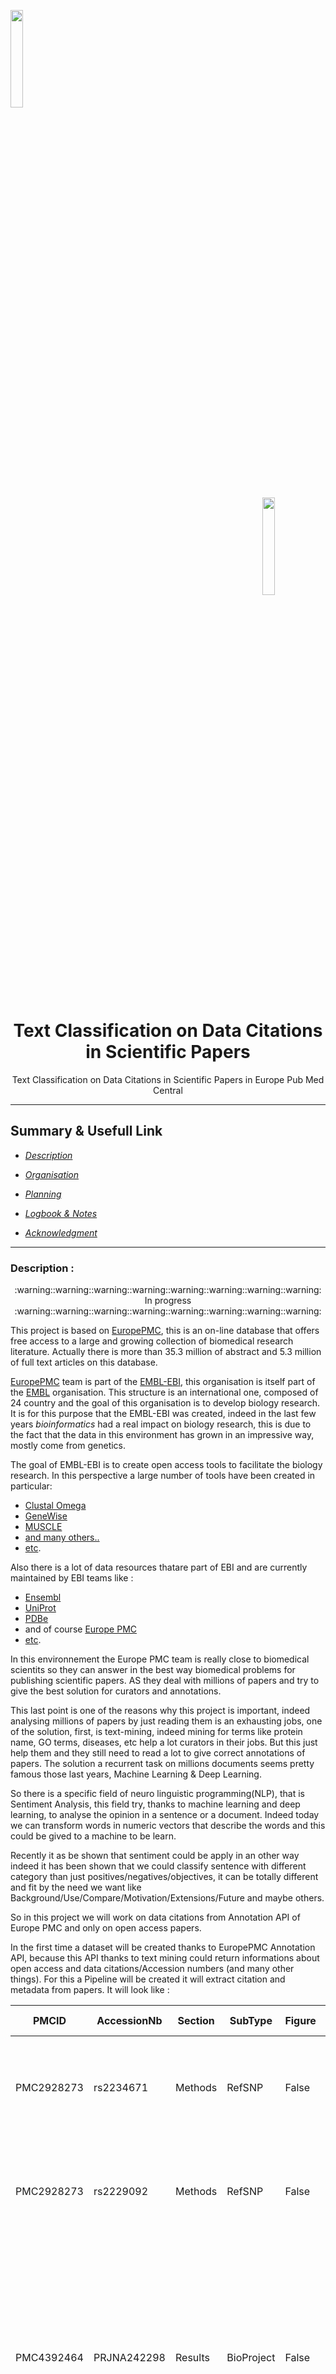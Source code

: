 <a name="top"></a>
<div class="row">
  <div class="column">
    <img align="left" width="20%" height="20%" src="https://github.com/0AlphaZero0/Sentiment-Analysis-EuropePMC/blob/master/Logbook%20%26%20Notes/EMBL-EBI-logo.png">
  </div>
  <div class="column">
    <img align="right" width="20%" height="20%" src="https://github.com/0AlphaZero0/Sentiment-Analysis-EuropePMC/blob/master/Logbook%20%26%20Notes/europepmc.png">
  </div>
</div>
&nbsp;  &nbsp;  &nbsp;  
<h1 align="center">Text Classification on Data Citations in Scientific Papers</h1>
<p align="center">Text Classification on Data Citations in Scientific Papers in Europe Pub Med Central</p>

______________________________________________________________________

## Summary & Usefull Link

- *[Description](#Description)*

- *[Organisation](#Organisation)*

- *[Planning](https://github.com/0AlphaZero0/Sentiment-Analysis-EuropePMC/projects/1)*

- *[Logbook & Notes](https://github.com/0AlphaZero0/Sentiment-Analysis-EuropePMC/blob/master/Logbook%20%26%20Notes/README.md)*

- *[Acknowledgment](#Acknowledgment)*

______________________________________________________________________

<a name="Description"></a>
### Description :

<p align="center">
  :warning::warning::warning::warning::warning::warning::warning::warning: In progress :warning::warning::warning::warning::warning::warning::warning::warning:
 </p>

This project is based on [EuropePMC](http://europepmc.org/), this is an on-line database that offers free access to a large and growing collection of biomedical research literature. Actually there is more than 35.3 million of abstract and 5.3 million of full text articles on this database. 

[EuropePMC](http://europepmc.org/) team is part of the [EMBL-EBI](https://www.ebi.ac.uk/), this organisation is itself part of the [EMBL](https://www.embl.org/) organisation. This structure is an international one, composed of 24 country and the goal of this organisation is to develop biology research. It is for this purpose that the EMBL-EBI was created, indeed in the last few years *bioinformatics* had a real impact on biology research, this is due to the fact that the data in this environment has grown in an impressive way, mostly come from genetics. 

The goal of EMBL-EBI is to create open access tools to facilitate the biology research. 
In this perspective a large number of tools have been created in particular:
- [Clustal Omega](http://www.ebi.ac.uk/Tools/msa/clustalo/)
- [GeneWise](http://www.ebi.ac.uk/Tools/psa/genewise)
- [MUSCLE](http://www.ebi.ac.uk/Tools/msa/muscle/)
- [and many others..](https://www.ebi.ac.uk/services/all)
- [etc](https://www.ebi.ac.uk/services/all).

Also there is a lot of data resources thatare part of EBI and are currently maintained by EBI teams like :
- [Ensembl](http://www.ensembl.org/)
- [UniProt](http://www.uniprot.org/)
- [PDBe](http://pdbe.org/)
- and of course [Europe PMC](http://europepmc.org/)
- [etc](https://www.ebi.ac.uk/services/all).
 
 In this environnement the Europe PMC team is really close to biomedical scientits so they can answer in the best way biomedical problems for publishing scientific papers. AS they deal with millions of papers and try to give the best solution for curators and annotations. 
 
 This last point is one of the reasons why this project is important, indeed analysing millions of papers by just reading them is an exhausting jobs, one of the solution, first, is text-mining, indeed mining for terms like protein name, GO terms, diseases, etc help a lot curators in their jobs. But this just help them and they still need to read a lot to give correct annotations of papers. The solution a recurrent task on millions documents seems pretty famous those last years, Machine Learning & Deep Learning.
 
 So there is a specific field of neuro linguistic programming(NLP), that is Sentiment Analysis, this field try, thanks to machine learning and deep learning, to analyse the opinion in a sentence or a document. Indeed today we can transform words in numeric vectors that describe the words and this could be gived to a machine to be learn.
 
 Recently it as be shown that sentiment could be apply in an other way indeed it has been shown that we could classify sentence with different category than just positives/negatives/objectives, it can be totally different and fit by the need we want like Background/Use/Compare/Motivation/Extensions/Future and maybe others. 

So in this project we will work on data citations from Annotation API of Europe PMC and only on open access papers.

In the first time a dataset will be created thanks to EuropePMC Annotation API, because this API thanks to text mining could return informations about open access and data citations/Accession numbers (and many other things). For this a Pipeline will be created it will extract citation and metadata from papers. It will look like :


| PMCID      | AccessionNb | Section | SubType    | Figure | Categories | Pre-citation                                                                                | Citation                                                                                                                                                                           | Post-citation                                                                                                                                                |
|------------|-------------|---------|------------|--------|------------|---------------------------------------------------------------------------------------------|------------------------------------------------------------------------------------------------------------------------------------------------------------------------------------|--------------------------------------------------------------------------------------------------------------------------------------------------------------|
| PMC2928273 | rs2234671   | Methods | RefSNP     | False  | Use        | SNP genotypes were called using the GeneMapper software (Applied Biosystems).               | Three SNPs: IL8RA:rs2234671, LTA:rs2229092 and IL4R:rs1805011 were removed because of excessive missing genotypes (>20%).                                                          | All genotyping was completed blinded with regard to toxicity status.                                                                                         |
| PMC2928273 | rs2229092   | Methods | RefSNP     | False  | Use        | SNP genotypes were called using the GeneMapper software (Applied Biosystems).               | Three SNPs: IL8RA:rs2234671, LTA:rs2229092 and IL4R:rs1805011 were removed because of excessive missing genotypes (>20%).                                                          | All genotyping was completed blinded with regard to toxicity status.                                                                                         |
| PMC4392464 | PRJNA242298 | Results | BioProject | False  | Creation   | There were 133 and 50,008 contigs longer than 10,000 and 1,000 bp, respectively (Table 1).  | All assembled sequences were deposited in NCBI’s Transcriptome Shotgun Assembly (TSA) database (http://www.ncbi.nlm.nih.gov/genbank/tsa/) under the accession number PRJNA242298.  | Of the 140,432 contigs, 91,303 (65.0%) had annotation information (Additional file 1: Table S1). For contigs with lengths ≥1,000 bp, 94.7% had BLASTX hits.  |


Then some approaches will be study like :
- Ngram
- Embedding
- LSTM
- Lemmatization
- Stemming
- Neural Network
- Supervised Machine Learning models:
  * SVM
  * Naive Bayes
  * Random Forest
  * Logistic Regression

<p align="center">
  :warning::warning::warning::warning::warning::warning::warning::warning: In progress :warning::warning::warning::warning::warning::warning::warning::warning:
 </p>
 
______________________________________________________________________


<a name="Organisation"></a>
### Organisation :

This GitHub is ogranized as follows : 
  
- [Datasets](https://github.com/0AlphaZero0/Sentiment-Analysis-Data-Citation-EuropePMC/tree/master/Datasets)
  * There is two folder in this folder, one that contain [existing datasets](https://github.com/0AlphaZero0/Sentiment-Analysis-Data-Citation-EuropePMC/tree/master/Datasets/Existing-Dataset) and a second one that contain [dataset created](https://github.com/0AlphaZero0/Sentiment-Analysis-Data-Citation-EuropePMC/tree/master/Datasets/Dataset-created) for machine learning analysis 

- [Logbook & Notes](https://github.com/0AlphaZero0/Sentiment-Analysis-Data-Citation-EuropePMC/tree/master/Logbook%20%26%20Notes)
  * In this folder there is all of my notes for the complete internship, there is also a lot of figure that I use in my notes, all of these informations are displayed in the [README.md](https://github.com/0AlphaZero0/Sentiment-Analysis-Data-Citation-EuropePMC/blob/master/Logbook%20%26%20Notes/README.md)

- [ML Analysis](https://github.com/0AlphaZero0/Sentiment-Analysis-Data-Citation-EuropePMC/tree/master/MLAnalysis)
  * In this folder there is all of the machine learning script and pipeline that I use for an automatic classification of data citations.
  
- [PipelineDatasetCreation](https://github.com/0AlphaZero0/Sentiment-Analysis-Data-Citation-EuropePMC/tree/master/PipelineDatasetCreation)
  * In this folder there is the pipeline that I use to create a complete dataset of data citations.

There is also a planning that you can find [here](https://github.com/0AlphaZero0/Sentiment-Analysis-Data-Citation-EuropePMC/projects/1)
______________________________________________________________________

<a name="Acknowledgment"></a>
### Acknowledgment :

- [Xiao Yang](https://www.ebi.ac.uk/about/people/xiao-yang)
- [Aravind Venkatesan](https://www.ebi.ac.uk/about/people/aravind-venkatesan)
- [Johanna McEntyre](https://www.ebi.ac.uk/about/people/johanna-mcentyre)
- [Awais Athar](https://www.ebi.ac.uk/about/people/awais-athar)
- [Fransesco Talo](https://www.ebi.ac.uk/about/people/francesco-talo)
- [Mariia Levchenko](https://www.ebi.ac.uk/about/people/mariia-levchenko)
- [& all Literature team members](https://www.ebi.ac.uk/about/people/johanna-mcentyre)
